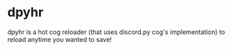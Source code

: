 # dpyhr
dpyhr is a hot cog reloader (that uses discord.py cog's implementation) to reload anytime you wanted to save!
